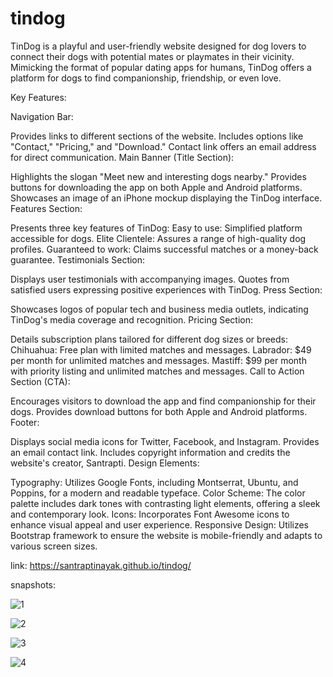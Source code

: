 # tindog
TinDog is a playful and user-friendly website designed for dog lovers to connect their dogs with potential mates or playmates in their vicinity. Mimicking the format of popular dating apps for humans, TinDog offers a platform for dogs to find companionship, friendship, or even love.


Key Features:

Navigation Bar:

Provides links to different sections of the website.
Includes options like "Contact," "Pricing," and "Download."
Contact link offers an email address for direct communication.
Main Banner (Title Section):

Highlights the slogan "Meet new and interesting dogs nearby."
Provides buttons for downloading the app on both Apple and Android platforms.
Showcases an image of an iPhone mockup displaying the TinDog interface.
Features Section:

Presents three key features of TinDog:
Easy to use: Simplified platform accessible for dogs.
Elite Clientele: Assures a range of high-quality dog profiles.
Guaranteed to work: Claims successful matches or a money-back guarantee.
Testimonials Section:

Displays user testimonials with accompanying images.
Quotes from satisfied users expressing positive experiences with TinDog.
Press Section:

Showcases logos of popular tech and business media outlets, indicating TinDog's media coverage and recognition.
Pricing Section:

Details subscription plans tailored for different dog sizes or breeds:
Chihuahua: Free plan with limited matches and messages.
Labrador: $49 per month for unlimited matches and messages.
Mastiff: $99 per month with priority listing and unlimited matches and messages.
Call to Action Section (CTA):

Encourages visitors to download the app and find companionship for their dogs.
Provides download buttons for both Apple and Android platforms.
Footer:

Displays social media icons for Twitter, Facebook, and Instagram.
Provides an email contact link.
Includes copyright information and credits the website's creator, Santrapti.
Design Elements:

Typography: Utilizes Google Fonts, including Montserrat, Ubuntu, and Poppins, for a modern and readable typeface.
Color Scheme: The color palette includes dark tones with contrasting light elements, offering a sleek and contemporary look.
Icons: Incorporates Font Awesome icons to enhance visual appeal and user experience.
Responsive Design: Utilizes Bootstrap framework to ensure the website is mobile-friendly and adapts to various screen sizes.

link: https://santraptinayak.github.io/tindog/

snapshots: 


![1](https://github.com/SantraptiNayak/tindog/assets/107788748/b1fda51b-d6f7-4675-8e4b-6958b7f3d044)


![2](https://github.com/SantraptiNayak/tindog/assets/107788748/fa8f3d89-a57c-4620-8b8f-4f26f7e14c05)


![3](https://github.com/SantraptiNayak/tindog/assets/107788748/213e6999-780c-43fe-a06e-5968c73ac20a)


![4](https://github.com/SantraptiNayak/tindog/assets/107788748/5eac7d69-35c0-49e5-ac33-58d5fa909f9a)

